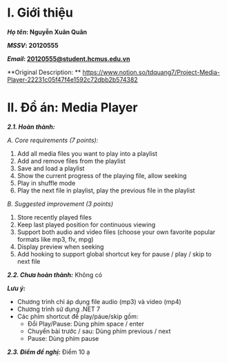 # I. Giới thiệu

***Họ tên*: Nguyễn Xuân Quân**

***MSSV*: 20120555**

***Email*: 20120555@student.hcmus.edu.vn**

**Original Description: ** https://www.notion.so/tdquang7/Project-Media-Player-22231c05f47f4e1592c72dbb2b574382
# II. Đồ án: Media Player
***2.1. Hoàn thành:*** 

*A. Core requirements (7 points):*
1. Add all media files you want to play into a playlist
2. Add and remove files from the playlist
3. Save and load a playlist
4. Show the current progress of the playing file, allow seeking
5. Play in shuffle mode
6. Play the next file in playlist, play the previous file in the playlist

*B. Suggested improvement (3 points)*
1. Store recently played files
2. Keep last played position for continuous viewing
3. Support both audio and video files (choose your own favorite popular formats like mp3, flv, mpg)
4. Display preview when seeking
5. Add hooking to support global shortcut key for pause / play / skip to next file

***2.2. Chưa hoàn thành:*** Không có

***Lưu ý:***
- Chương trình chỉ áp dụng file audio (mp3) và video (mp4)
- Chương trình sử dụng .NET 7
- Các phím shortcut để play/páue/skip gồm:
  - Đổi Play/Pause: Dùng phím space / enter
  - Chuyển bài trước / sau: Dùng phím previous / next
  - Pause: Dùng phím pause

***2.3. Điểm đề nghị:*** Điểm 10 ạ
